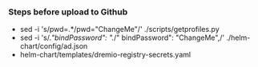 ### Steps before upload to Github
* sed -i 's/pwd=.*/pwd="ChangeMe"/' ./scripts/getprofiles.py
* sed -i 's/.*"bindPassword": ".*/"        bindPassword": "ChangeMe",/' ./helm-chart/config/ad.json
* helm-chart/templates/dremio-registry-secrets.yaml
